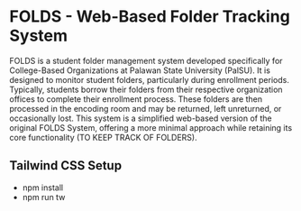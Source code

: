 # FOLDS - Web-Based Folder Tracking System

FOLDS is a student folder management system developed specifically for College-Based Organizations at Palawan State University (PalSU). It is designed to monitor student folders, particularly during enrollment periods. Typically, students borrow their folders from their respective organization offices to complete their enrollment process. These folders are then processed in the encoding room and may be returned, left unreturned, or occasionally lost. This system is a simplified web-based version of the original FOLDS System, offering a more minimal approach while retaining its core functionality (TO KEEP TRACK OF FOLDERS).

## Tailwind CSS Setup

- npm install
- npm run tw
